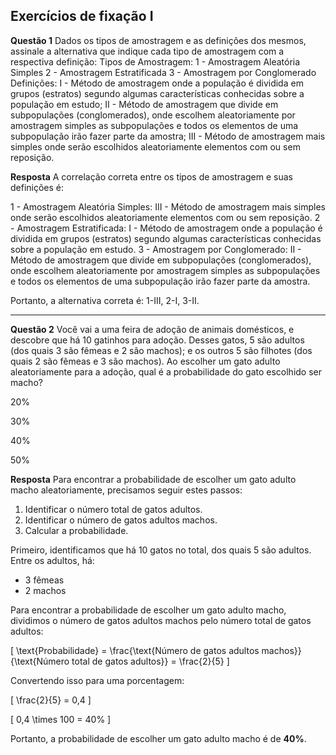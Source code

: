 ## Exercícios de fixação I
**Questão 1**
Dados os tipos de amostragem e as definições dos mesmos, assinale a alternativa que indique cada tipo de amostragem com a respectiva definição:
Tipos de Amostragem:
1 - Amostragem Aleatória Simples
2 - Amostragem Estratificada
3 - Amostragem por Conglomerado
Definições:
I - Método de amostragem onde a população é dividida em grupos (estratos) segundo algumas características conhecidas sobre a população em estudo;
II - Método de amostragem que divide em subpopulações (conglomerados), onde escolhem aleatoriamente por amostragem simples as subpopulações e todos os elementos de uma subpopulação irão fazer parte da amostra;
III - Método de amostragem mais simples onde serão escolhidos aleatoriamente elementos com ou sem reposição.

**Resposta**
A correlação correta entre os tipos de amostragem e suas definições é:

1 - Amostragem Aleatória Simples: III - Método de amostragem mais simples onde serão escolhidos aleatoriamente elementos com ou sem reposição.
2 - Amostragem Estratificada: I - Método de amostragem onde a população é dividida em grupos (estratos) segundo algumas características conhecidas sobre a população em estudo.
3 - Amostragem por Conglomerado: II - Método de amostragem que divide em subpopulações (conglomerados), onde escolhem aleatoriamente por amostragem simples as subpopulações e todos os elementos de uma subpopulação irão fazer parte da amostra.

Portanto, a alternativa correta é: 1-III, 2-I, 3-II.

--------

**Questão 2**
Você vai a uma feira de adoção de animais domésticos, e descobre que há 10 gatinhos para adoção. Desses gatos, 5 são adultos (dos quais 3 são fêmeas e 2 são machos); e os outros 5 são filhotes (dos quais 2 são fêmeas e 3 são machos). Ao escolher um gato adulto aleatoriamente para a adoção, qual é a probabilidade do gato escolhido ser macho?

20%

30%

40%

50%

**Resposta**
Para encontrar a probabilidade de escolher um gato adulto macho aleatoriamente, precisamos seguir estes passos:

1. Identificar o número total de gatos adultos.
2. Identificar o número de gatos adultos machos.
3. Calcular a probabilidade.

Primeiro, identificamos que há 10 gatos no total, dos quais 5 são adultos. Entre os adultos, há:
- 3 fêmeas
- 2 machos

Para encontrar a probabilidade de escolher um gato adulto macho, dividimos o número de gatos adultos machos pelo número total de gatos adultos:

\[ \text{Probabilidade} = \frac{\text{Número de gatos adultos machos}}{\text{Número total de gatos adultos}} = \frac{2}{5} \]

Convertendo isso para uma porcentagem:

\[ \frac{2}{5} = 0,4 \]

\[ 0,4 \times 100 = 40\% \]

Portanto, a probabilidade de escolher um gato adulto macho é de **40%**.